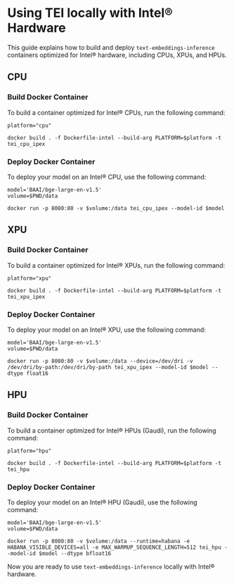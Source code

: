<!--Copyright 2023 The HuggingFace Team. All rights reserved.

Licensed under the Apache License, Version 2.0 (the "License"); you may not use this file except in compliance with
the License. You may obtain a copy of the License at

http://www.apache.org/licenses/LICENSE-2.0

Unless required by applicable law or agreed to in writing, software distributed under the License is distributed on
an "AS IS" BASIS, WITHOUT WARRANTIES OR CONDITIONS OF ANY KIND, either express or implied. See the License for the
specific language governing permissions and limitations under the License.

⚠️ Note that this file is in Markdown but contains specific syntax for our doc-builder (similar to MDX) that may not be
rendered properly in your Markdown viewer.

-->

# Using TEI locally with Intel® Hardware

This guide explains how to build and deploy `text-embeddings-inference` containers optimized for Intel® hardware, including CPUs, XPUs, and HPUs.

## CPU

### Build Docker Container

To build a container optimized for Intel® CPUs, run the following command:

```shell
platform="cpu"

docker build . -f Dockerfile-intel --build-arg PLATFORM=$platform -t tei_cpu_ipex
```

### Deploy Docker Container

To deploy your model on an Intel® CPU, use the following command:

```shell
model='BAAI/bge-large-en-v1.5'
volume=$PWD/data

docker run -p 8080:80 -v $volume:/data tei_cpu_ipex --model-id $model
```

## XPU

### Build Docker Container

To build a container optimized for Intel® XPUs, run the following command:

```shell
platform="xpu"

docker build . -f Dockerfile-intel --build-arg PLATFORM=$platform -t tei_xpu_ipex
```

### Deploy Docker Container

To deploy your model on an Intel® XPU, use the following command:

```shell
model='BAAI/bge-large-en-v1.5'
volume=$PWD/data

docker run -p 8080:80 -v $volume:/data --device=/dev/dri -v /dev/dri/by-path:/dev/dri/by-path tei_xpu_ipex --model-id $model --dtype float16
```

## HPU

### Build Docker Container

To build a container optimized for Intel® HPUs (Gaudi), run the following command:

```shell
platform="hpu"

docker build . -f Dockerfile-intel --build-arg PLATFORM=$platform -t tei_hpu
```

### Deploy Docker Container

To deploy your model on an Intel® HPU (Gaudi), use the following command:

```shell
model='BAAI/bge-large-en-v1.5'
volume=$PWD/data

docker run -p 8080:80 -v $volume:/data --runtime=habana -e HABANA_VISIBLE_DEVICES=all -e MAX_WARMUP_SEQUENCE_LENGTH=512 tei_hpu --model-id $model --dtype bfloat16
```

Now you are ready to use `text-embeddings-inference` locally with Intel® hardware.